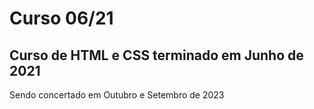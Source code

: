  # Curso 06/21

 Curso de HTML e CSS terminado em Junho de 2021
 ----------------------------------------------
 Sendo concertado em Outubro e Setembro de 2023
